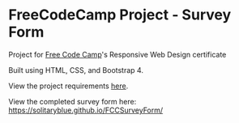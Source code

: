 # FreeCodeCamp Project - Survey Form

Project for <a href="http://www.freecodecamp.org">Free Code Camp</a>'s Responsive Web Design certificate

Built using HTML, CSS, and Bootstrap 4. 

View the project requirements <a href="https://learn.freecodecamp.org/responsive-web-design/responsive-web-design-projects/build-a-survey-form">here</a>.

View the completed survey form here: https://solitaryblue.github.io/FCCSurveyForm/ 
